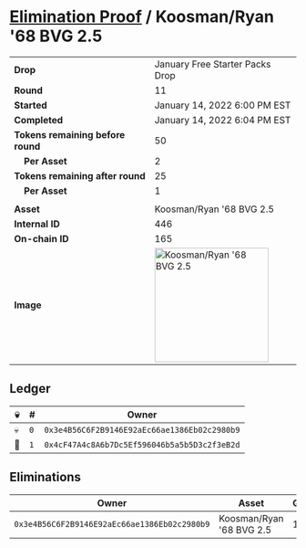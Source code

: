 # [Elimination Proof](./readme.md) / Koosman/Ryan &#039;68 BVG 2.5

|||
|---|---|
| **Drop** | January Free Starter Packs Drop |
| **Round** | 11 |
| **Started** | January 14, 2022 6:00 PM EST |
| **Completed** | January 14, 2022 6:04 PM EST |
| **Tokens remaining before round** | 50 |
| **&nbsp;&nbsp;&nbsp;&nbsp;Per Asset** | 2 |
| **Tokens remaining after round** | 25 |
| **&nbsp;&nbsp;&nbsp;&nbsp;Per Asset** | 1 |
| | |
| **Asset** | Koosman/Ryan &#039;68 BVG 2.5 |
| **Internal ID** | 446 |
| **On-chain ID** | 165 |
| **Image** | <img src="https://tcdn.blokpax.com/954504e8-1ae5-4dc6-a174-721ddca31bbb/56e47cca25b75d42f5c1250ea08e8afbceb172a96e32804a4796e18ea7380876.png" height="200" alt="Koosman/Ryan &#039;68 BVG 2.5" /> |

## Ledger

| 💀 | # | Owner |
| --- | --- | --- |
| 💀 | `0` | `0x3e4B56C6F2B9146E92aEc66ae1386Eb02c2980b9` |
| 👑 | `1` | `0x4cF47A4c8A6b7Dc5Ef596046b5a5b5D3c2f3eB2d` |


## Eliminations

| Owner | Asset | Qty. | Transaction |
| --- | --- | --- | --- |
| `0x3e4B56C6F2B9146E92aEc66ae1386Eb02c2980b9` | Koosman/Ryan '68 BVG 2.5 | 1 | [Polygonscan](https://polygonscan.com/tx/0x18dfba3fdf92248a00527ca5dbaaa54c3752bf3232b2088be23b12c990bf7bf7) |
